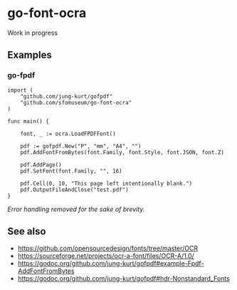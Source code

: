 # go-font-ocra

Work in progress

## Examples

### go-fpdf

```
import (
	"github.com/jung-kurt/gofpdf"
	"github.com/sfomuseum/go-font-ocra"
)

func main() {

	font, _ := ocra.LoadFPDFFont()

	pdf := gofpdf.New("P", "mm", "A4", "")
	pdf.AddFontFromBytes(font.Family, font.Style, font.JSON, font.Z)

	pdf.AddPage()
	pdf.SetFont(font.Family, "", 16)

	pdf.Cell(0, 10, "This page left intentionally blank.")
	pdf.OutputFileAndClose("test.pdf")
}
```

_Error handling removed for the sake of brevity._

## See also

* https://github.com/opensourcedesign/fonts/tree/master/OCR
* https://sourceforge.net/projects/ocr-a-font/files/OCR-A/1.0/
* https://godoc.org/github.com/jung-kurt/gofpdf#example-Fpdf-AddFontFromBytes
* https://godoc.org/github.com/jung-kurt/gofpdf#hdr-Nonstandard_Fonts